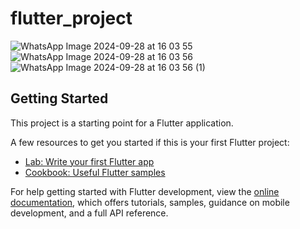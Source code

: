 # flutter_project

![WhatsApp Image 2024-09-28 at 16 03 55](https://github.com/user-attachments/assets/2666d084-0de3-47e1-a26a-d58b8b827928)
![WhatsApp Image 2024-09-28 at 16 03 56](https://github.com/user-attachments/assets/985c2506-6047-46df-ad11-1b95d3ddb76d)
![WhatsApp Image 2024-09-28 at 16 03 56 (1)](https://github.com/user-attachments/assets/2e2f67f1-af38-45af-b516-2493633a2b74)

## Getting Started

This project is a starting point for a Flutter application.

A few resources to get you started if this is your first Flutter project:

- [Lab: Write your first Flutter app](https://docs.flutter.dev/get-started/codelab)
- [Cookbook: Useful Flutter samples](https://docs.flutter.dev/cookbook)

For help getting started with Flutter development, view the
[online documentation](https://docs.flutter.dev/), which offers tutorials,
samples, guidance on mobile development, and a full API reference.



